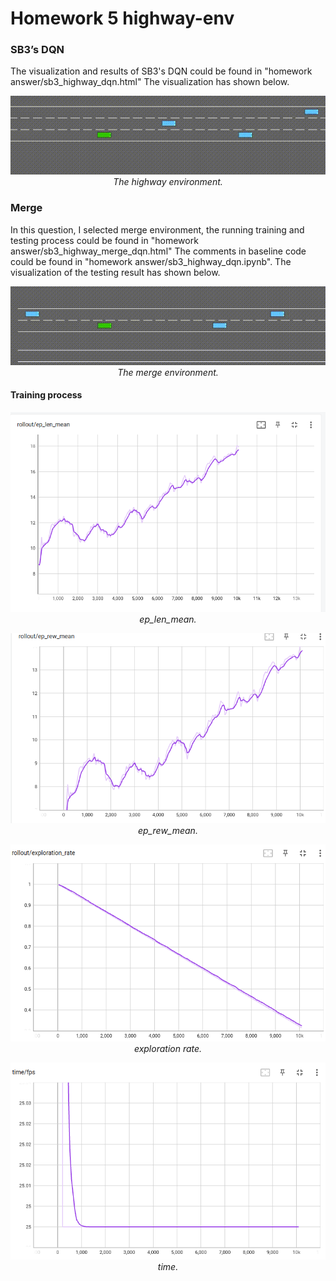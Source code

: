 # Homework 5 highway-env



### SB3’s DQN
The visualization and results of SB3's DQN could be found in "homework answer/sb3_highway_dqn.html"
The visualization has shown below.
<p align="center">
    <img src="homework_answer/highway.gif?raw=true"><br/>
    <em>The highway environment.</em>
</p>

### Merge

In this question, I selected merge environment, the running training and testing process could be found in "homework answer/sb3_highway_merge_dqn.html"
The comments in baseline code could be found in "homework answer/sb3_highway_dqn.ipynb".
The visualization of the testing result has shown below.
<p align="center">
    <img src="homework_answer/merge.gif?raw=true"><br/>
    <em>The merge environment.</em>
</p>


#### Training process
<p align="center">
    <img src="homework_answer/ep_len_mean.png?raw=true"><br/>
    <em>ep_len_mean.</em>
</p>
<p align="center">
    <img src="homework_answer/ep_rew_mean.png?raw=true"><br/>
    <em>ep_rew_mean.</em>
</p>
<p align="center">
    <img src="homework_answer/exploration_rate.png?raw=true"><br/>
    <em>exploration rate.</em>
</p>
<p align="center">
    <img src="homework_answer/time_fps.png?raw=true"><br/>
    <em>time.</em>
</p>

